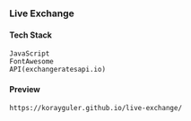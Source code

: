 ### Live Exchange

#### Tech Stack

```
JavaScript
FontAwesome
API(exchangeratesapi.io)
```

#### Preview

```
https://korayguler.github.io/live-exchange/
```
